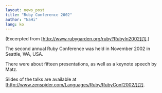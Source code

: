 ```yaml
---
layout: news_post
title: "Ruby Conference 2002"
author: "NaHi"
lang: ko
---
```


(Excerpted from [http://www.rubygarden.org/ruby?RubyIn2002][1].)

The second annual Ruby Conference was held in November 2002 in Seattle,
WA, USA.

There were about fifteen presentations, as well as a keynote speech by
Matz.

Slides of the talks are available at
[http://www.zenspider.com/Languages/Ruby/RubyConf2002/][2].



[1]: http://www.rubygarden.org/ruby?RubyIn2002
[2]: http://www.zenspider.com/Languages/Ruby/RubyConf2002/
